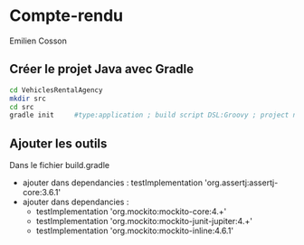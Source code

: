 # Compte-rendu

Emilien Cosson

## Créer le projet Java avec Gradle

```bash
cd VehiclesRentalAgency
mkdir src
cd src
gradle init 	#type:application ; build script DSL:Groovy ; project name: VehiclesRentalAgency
```


## Ajouter les outils

Dans le fichier build.gradle

- ajouter dans dependancies : testImplementation 'org.assertj:assertj-core:3.6.1'
- ajouter dans dependancies : 
	- testImplementation 'org.mockito:mockito-core:4.+'
	- testImplementation 'org.mockito:mockito-junit-jupiter:4.+'
	- testImplementation 'org.mockito:mockito-inline:4.6.1'